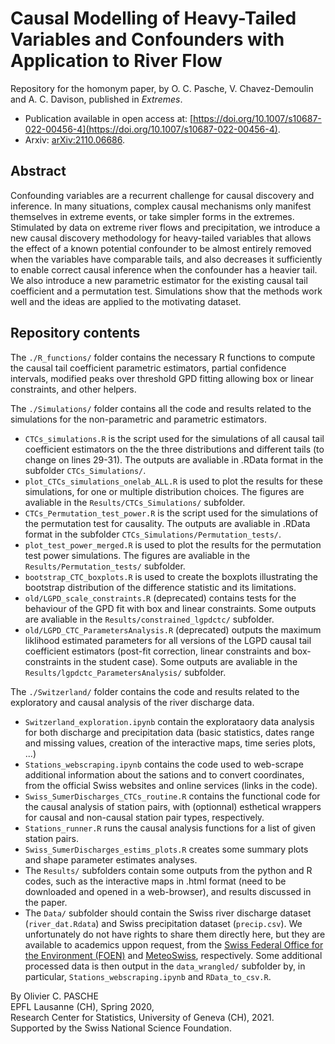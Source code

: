 # Causal Modelling of Heavy-Tailed Variables and Confounders with Application to River Flow

Repository for the homonym paper, by O. C. Pasche, V. Chavez-Demoulin and A. C. Davison, published in *Extremes*.
* Publication available in open access at: [https://doi.org/10.1007/s10687-022-00456-4](https://doi.org/10.1007/s10687-022-00456-4).
* Arxiv: [arXiv:2110.06686](https://arxiv.org/abs/2110.06686).


## Abstract

Confounding variables are a recurrent challenge for causal discovery and inference. In many situations, complex causal mechanisms only manifest themselves in extreme events, or take simpler forms in the extremes.  Stimulated by data on extreme river flows and precipitation, we introduce a new causal discovery methodology for heavy-tailed variables that allows the effect of a known potential confounder to be almost entirely removed when the variables have comparable tails, and also decreases it sufficiently to enable correct causal inference when the confounder has a heavier tail.  We also introduce a new parametric estimator for the existing causal tail coefficient and a permutation test. Simulations show that the methods work well and the ideas are applied to the motivating dataset.


## Repository contents

The `./R_functions/` folder contains the necessary R functions to compute the causal tail coefficient parametric estimators, partial confidence intervals, modified peaks over threshold GPD fitting allowing box or linear constraints, and other helpers.

The `./Simulations/` folder contains all the code and results related to the simulations for the non-parametric and parametric estimators.
- `CTCs_simulations.R` is the script used for the simulations of all causal tail coefficient estimators on the the three distributions and different tails (to change on lines 29-31). The outputs are avaliable in .RData format in the subfolder `CTCs_Simulations/`.
- `plot_CTCs_simulations_onelab_ALL.R` is used to plot the results for these simulations, for one or multiple distribution choices. The figures are avaliable in the `Results/CTCs_Simulations/` subfolder.
- `CTCs_Permutation_test_power.R` is the script used for the simulations of the permutation test for causality. The outputs are avaliable in .RData format in the subfolder `CTCs_Simulations/Permutation_tests/`.
- `plot_test_power_merged.R` is used to plot the results for the permutation test power simulations. The figures are avaliable in the `Results/Permutation_tests/` subfolder.
- `bootstrap_CTC_boxplots.R` is used to create the boxplots illustrating the bootstrap distribution of the difference statistic and its limitations.
- `old/LGPD_scale_constraints.R` (deprecated) contains tests for the behaviour of the GPD fit with box and linear constraints. Some outputs are avaliable in the `Results/constrained_lgpdctc/` subfolder.
- `old/LGPD_CTC_ParametersAnalysis.R` (deprecated) outputs the maximum liklihood estimated parameters for all versions of the LGPD causal tail coefficient estimators (post-fit correction, linear constraints and box-constraints in the student case). Some outputs are avaliable in the `Results/lgpdctc_ParametersAnalysis/` subfolder.


The `./Switzerland/` folder contains the code and results related to the exploratory and causal analysis of the river discharge data.
- `Switzerland_exploration.ipynb` contain the explorataory data analysis for both discharge and precipitation data (basic statistics, dates range and missing values, creation of the interactive maps, time series plots, ...)
- `Stations_webscraping.ipynb` contains the code used to web-scrape additional information about the sations and to convert coordinates, from the official Swiss websites and online services (links in the code).
- `Swiss_SumerDischarges_CTCs_routine.R` contains the functional code for the causal analysis of station pairs, with (optionnal) esthetical wrappers for causal and non-causal station pair types, respectively.
- `Stations_runner.R` runs the causal analysis functions for a list of given station pairs.
- `Swiss_SumerDischarges_estims_plots.R` creates some summary plots and shape parameter estimates analyses. 
- The `Results/` subfolders contain some outputs from the python and R codes, such as the interactive maps in .html format (need to be downloaded and opened in a web-browser), and results discussed in the paper.
- The `Data/` subfolder should contain the Swiss river discharge dataset (`river_dat.Rdata`) and Swiss precipitation dataset (`precip.csv`). We unfortunately do not have rights to share them directly here, but they are available to academics uppon request, from the [Swiss Federal Office for the Environment (FOEN)](https://www.hydrodaten.admin.ch/) and [MeteoSwiss](https://gate.meteoswiss.ch/idaweb), respectively. Some additional processed data is then output in the `data_wrangled/` subfolder by, in particular, `Stations_webscraping.ipynb` and `RData_to_csv.R`.


By Olivier C. PASCHE\
EPFL Lausanne (CH), Spring 2020,\
Research Center for Statistics, University of Geneva (CH), 2021.\
Supported by the Swiss National Science Foundation.


